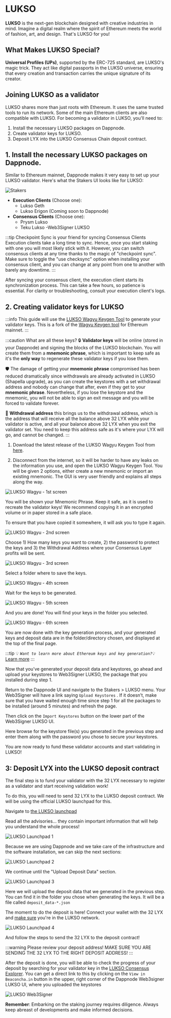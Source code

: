 # LUKSO

**LUKSO** is the next-gen blockchain designed with creative industries in mind. Imagine a digital realm where the spirit of Ethereum meets the world of fashion, art, and design. That's LUKSO for you!

## What Makes LUKSO Special?

**Universal Profiles (UPs)**, supported by the ERC-725 standard, are LUKSO's magic trick. They act like digital passports in the LUKSO universe, ensuring that every creation and transaction carries the unique signature of its creator.

## Joining LUKSO as a validator

LUKSO shares more than just roots with Ethereum. It uses the same trusted tools to run its network. Some of the main Ethereum clients are also compatible with LUKSO. For becoming a validator in LUKSO, you'll need to:

1. Install the necessary LUKSO packages on Dappnode.
2. Create validator keys for LUKSO.
3. Deposit LYX into the LUKSO Consensus Chain deposit contract.

## 1. Install the necessary LUKSO packages on Dappnode.

Similar to Ethereum mainnet, Dappnode makes it very easy to set up your LUKSO validator. Here's what the Stakers UI looks like for LUKSO:

![Stakers](/img/lukso-staking-screenshot.png)

- **Execution Clients** (Choose one):
  - Lukso Geth 
  - Lukso Erigon (Coming soon to Dappnode)
- **Consensus Clients** (Choose one):
  - Prysm Lukso
  - Teku Lukso
-Web3Signer LUKSO

:::tip Checkpoint Sync is your friend for syncing Consensus Clients
Execution clients take a long time to sync. Hence, once you start staking with one you will most likely stick with it. However, you can switch consensus clients at any time thanks to the magic of "checkpoint sync". Make sure to toggle the "use checksync" option when installing your consensus client, and you can change at any point from one to another with barely any downtime.
:::

After syncing your consensus client, the execution client starts its synchronization process. This can take a few hours, so patience is essential. For clarity or troubleshooting, consult your execution client's logs.

## 2. Creating validator keys for LUKSO

:::info
This guide will use the [LUKSO Wagyu Keygen Tool](https://github.com/lukso-network/tools-wagyu-key-gen/releases) to generate your validator keys. This is a fork of the [Wagyu Keygen tool](https://github.com/stake-house/wagyu-key-gen/releases) for Ethereum mainnet.
:::

:::caution What are all these keys?
🔒 **Validator keys** will be online (stored in your Dappnode) and signing the blocks of the LUKSO blockchain. You will create them from a **mnemonic phrase**, which is important to keep safe as it's the **only way** to regenerate these validator keys if you lose them.

🛡️ The damage of getting your **mnemonic phrase** compromised has been reduced dramatically since withdrawals are already activated in LUKSO (Shapella upgrade), as you can create the keystores with a set withdrawal address and nobody can change that after, even if they get to your **mnemonic phrase**. Nevertheless, if you lose the keystore and the mnemonic, you will not be able to sign an exit message and you will be forced to validate forever.

🔑 **Withdrawal address** this brings us to the withdrawal address, which is the address that will receive all the balance above 32 LYX while your validator is active, and all your balance above 32 LYX when you exit the validator set. You need to keep this address safe as it's where your LYX will go, and cannot be changed. 
:::


1) Download the latest release of the LUKSO Wagyu Keygen Tool from [here](https://github.com/lukso-network/tools-wagyu-key-gen/releases).

2) Disconnect from the internet, so it will be harder to have any leaks on the information you use, and open the LUKSO Wagyu Keygen Tool. You will be given 2 options, either create a new mnemonic or import an existing mnemonic. The GUI is very user friendly and explains all steps along the way.

![LUKSO Wagyu - 1st screen](/img/lukso-wagyu1.png)

You will be shown your Mnemonic Phrase. Keep it safe, as it is used to recreate the validator keys! We recommend copying it in an encrypted volume or in paper stored in a safe place. 

To ensure that you have copied it somewhere, it will ask you to type it again.

![LUKSO Wagyu - 2nd screen](/img/lukso-wagyu2.png)

Choose 1) How many keys you want to create, 2) the password to protect the keys and 3) the Withdrawal Address where your Consensus Layer profits will be sent.

![LUKSO Wagyu - 3rd screen](/img/wagyu4.png)

Select a folder where to save the keys.

![LUKSO Wagyu - 4th screen](/img/wagyu5.png)

Wait for the keys to be generated.

![LUKSO Wagyu - 5th screen](/img/wagyu6.png)

And you are done! You will find your keys in the folder you selected.

![LUKSO Wagyu - 6th screen](/img/wagyu7.png)

You are now done with the key generation process, and your generated keys and deposit data are in the folder/directory chosen, and displayed at the top of the final page.

:::tip
💡 *`Want to learn more about Ethereum keys and key generation?`*💡[Learn more](https://ethereum.org/en/developers/docs/consensus-mechanisms/pos/keys/#two-types-of-keys)
:::

Now that you’ve generated your deposit data and keystores, go ahead and upload your keystores to Web3Signer LUKSO, the package that you installed during step 1.

Return to the Dappnode UI and navigate to the Stakers > LUKSO menu. Your Web3Signer will have a link saying `Upload Keystores` . If it doesn’t, make sure that you have waited enough time since step 1 for all the packages to be installed (around 5 minutes) and refresh the page.

Then click on the `Import Keystores` button on the lower part of the Web3Signer LUKSO UI.

Here browse for the keystore file(s) you generated in the previous step and enter them along with the password you chose to secure your keystores.

You are now ready to fund these validator accounts and start validating in LUKSO!

## 3: Deposit LYX into the LUKSO deposit contract

The final step is to fund your validator with the 32 LYX necessary to register as a validator and start receiving validation work!

To do this, you will need to send 32 LYX to the LUKSO deposit contract. We will be using the official LUKSO launchpad for this.

Navigate to [the LUKSO launchpad]([https://launchpad.ethereum.org/](https://deposit.mainnet.lukso.network/en/))

Read all the advisories... they contain important information that will help you understand the whole process!

![LUKSO Launchpad 1](/img/lukso-launchpad1.png)

Because we are using Dappnode and we take care of the infrastructure and the software installation, we can skip the next sections:

![LUKSO Launchpad 2](/img/lukso-launchpad2.png)

We continue until the "Upload Deposit Data" section.

![LUKSO Launchpad 3](/img/lukso-launchpad3.png)

Here we will upload the deposit data that we generated in the previous step. You can find it in the folder you chose when generating the keys. It will be a file called `deposit_data-*.json`

The moment to do the deposit is here! Connect your wallet with the 32 LYX and [make sure](https://chainlist.org/chain/42) you're in the LUKSO network.

![LUKSO Launchpad 4](/img/lukso-launchpad4.png)

And follow the steps to send the 32 LYX to the deposit contract!

:::warning
Please review your deposit address! MAKE SURE YOU ARE SENDING THE 32 LYX TO THE RIGHT DEPOSIT ADDRESS!
:::

After the deposit is done, you will be able to check the progress of your deposit by searching for your validator key in the [LUKSO Consensus Explorer](https://explorer.consensus.mainnet.lukso.network/). You can get a direct link to this by clicking on the `View in Beaconcha.in` button in the upper, right corner of the Dappnode Web3signer LUKSO UI, where you uploaded the keystores

![LUKSO Web3Signer](/img/lukso-web3signer.png)

**Remember**: Embarking on the staking journey requires diligence. Always keep abreast of developments and make informed decisions.

